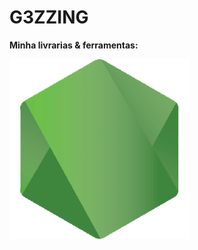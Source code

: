 # G3ZZING

**Minha livrarias & ferramentas:**

![JavaScript](https://raw.githubusercontent.com/github/explore/80688e429a7d4ef2fca1e82350fe8e3517d3494d/topics/nodejs/nodejs.png)
